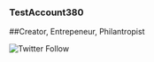 ### TestAccount380
##Creator, Entrepeneur, Philantropist

![Twitter Follow](https://img.shields.io/twitter/follow/jack?label=People%20following%20me%20on%20twitter&style=social)
<!--
**TestAccount380/TestAccount380** is a ✨ _special_ ✨ repository because its `README.md` (this file) appears on your GitHub profile.

Here are some ideas to get you started:

- 🔭 I’m currently working on ...
- 🌱 I’m currently learning ...
- 👯 I’m looking to collaborate on ...
- 🤔 I’m looking for help with ...
- 💬 Ask me about ...
- 📫 How to reach me: ...
- 😄 Pronouns: ...
- ⚡ Fun fact: ...
-->
